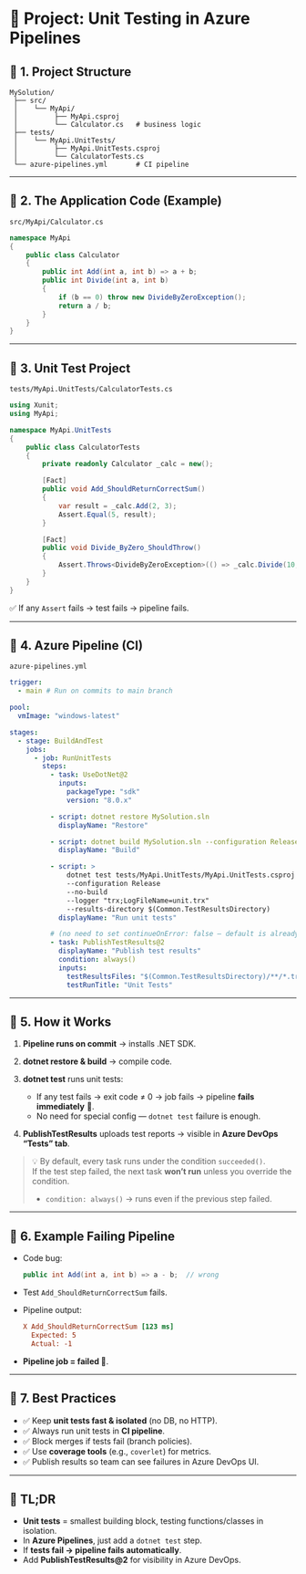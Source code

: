 # 🧪 **Project: Unit Testing in Azure Pipelines**

## 📌 **1. Project Structure**

```plaintext
MySolution/
 ├── src/
 │    └── MyApi/
 │         ├── MyApi.csproj
 │         └── Calculator.cs   # business logic
 ├── tests/
 │    └── MyApi.UnitTests/
 │         ├── MyApi.UnitTests.csproj
 │         └── CalculatorTests.cs
 └── azure-pipelines.yml       # CI pipeline
```

---

## 📌 **2. The Application Code (Example)**

`src/MyApi/Calculator.cs`

```csharp
namespace MyApi
{
    public class Calculator
    {
        public int Add(int a, int b) => a + b;
        public int Divide(int a, int b)
        {
            if (b == 0) throw new DivideByZeroException();
            return a / b;
        }
    }
}
```

---

## 📌 **3. Unit Test Project**

`tests/MyApi.UnitTests/CalculatorTests.cs`

```csharp
using Xunit;
using MyApi;

namespace MyApi.UnitTests
{
    public class CalculatorTests
    {
        private readonly Calculator _calc = new();

        [Fact]
        public void Add_ShouldReturnCorrectSum()
        {
            var result = _calc.Add(2, 3);
            Assert.Equal(5, result);
        }

        [Fact]
        public void Divide_ByZero_ShouldThrow()
        {
            Assert.Throws<DivideByZeroException>(() => _calc.Divide(10, 0));
        }
    }
}
```

✅ If any `Assert` fails → test fails → pipeline fails.

---

## 📌 **4. Azure Pipeline (CI)**

`azure-pipelines.yml`

```yaml
trigger:
  - main # Run on commits to main branch

pool:
  vmImage: "windows-latest"

stages:
  - stage: BuildAndTest
    jobs:
      - job: RunUnitTests
        steps:
          - task: UseDotNet@2
            inputs:
              packageType: "sdk"
              version: "8.0.x"

          - script: dotnet restore MySolution.sln
            displayName: "Restore"

          - script: dotnet build MySolution.sln --configuration Release --no-restore
            displayName: "Build"

          - script: >
              dotnet test tests/MyApi.UnitTests/MyApi.UnitTests.csproj
              --configuration Release
              --no-build
              --logger "trx;LogFileName=unit.trx"
              --results-directory $(Common.TestResultsDirectory)
            displayName: "Run unit tests"

          # (no need to set continueOnError: false — default is already fail on non-zero)
          - task: PublishTestResults@2
            displayName: "Publish test results"
            condition: always()
            inputs:
              testResultsFiles: "$(Common.TestResultsDirectory)/**/*.trx"
              testRunTitle: "Unit Tests"
```

---

## 📌 **5. How it Works**

1. **Pipeline runs on commit** → installs .NET SDK.
2. **dotnet restore & build** → compile code.
3. **dotnet test** runs unit tests:

   - If any test fails → exit code ≠ 0 → job fails → pipeline **fails immediately** 🚨.
   - No need for special config — `dotnet test` failure is enough.

4. **PublishTestResults** uploads test reports → visible in **Azure DevOps “Tests” tab**.

> 💡 By default, every task runs under the condition `succeeded()`.  
> If the test step failed, the next task **won’t run** unless you override the condition.
>
> - `condition: always()` → runs even if the previous step failed.

---

## 📌 **6. Example Failing Pipeline**

- Code bug:

  ```csharp
  public int Add(int a, int b) => a - b;  // wrong
  ```

- Test `Add_ShouldReturnCorrectSum` fails.
- Pipeline output:

  ```ini
  X Add_ShouldReturnCorrectSum [123 ms]
    Expected: 5
    Actual: -1
  ```

- **Pipeline job = failed 🔴**.

---

## 📌 **7. Best Practices**

- ✅ Keep **unit tests fast & isolated** (no DB, no HTTP).
- ✅ Always run unit tests in **CI pipeline**.
- ✅ Block merges if tests fail (branch policies).
- ✅ Use **coverage tools** (e.g., `coverlet`) for metrics.
- ✅ Publish results so team can see failures in Azure DevOps UI.

---

## 🏁 **TL;DR**

- **Unit tests** = smallest building block, testing functions/classes in isolation.
- In **Azure Pipelines**, just add a `dotnet test` step.
- If **tests fail → pipeline fails automatically**.
- Add **PublishTestResults\@2** for visibility in Azure DevOps.
